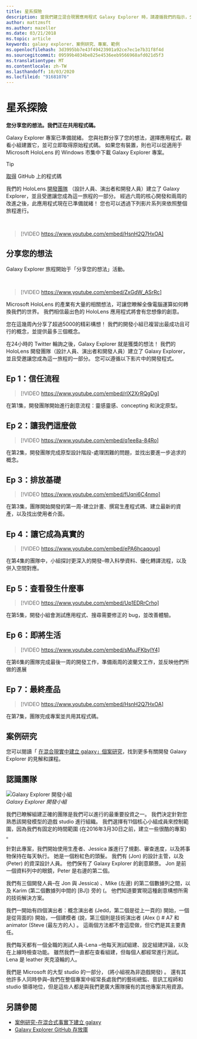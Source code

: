 ```yaml
---
title: 星系探險
description: 當我們建立混合現實應用程式 Galaxy Explorer 時，請遵循我們的指示，分享您的想法行銷活動。
author: mattzmsft
ms.author: mazeller
ms.date: 03/21/2018
ms.topic: article
keywords: galaxy explorer、案例研究、專案、範例
ms.openlocfilehash: 3d3995bb7e43f49423901a92ce7ec1e7b31f8f4d
ms.sourcegitcommit: 09599b4034be825e4536eeb9566968afd021d5f3
ms.translationtype: MT
ms.contentlocale: zh-TW
ms.lasthandoff: 10/03/2020
ms.locfileid: "91681076"
---
```

# <a name="galaxy-explorer"></a>星系探險

**您分享您的想法。我們正在共用程式碼。**

Galaxy Explorer 專案已準備就緒。 您與社群分享了您的想法，選擇應用程式，觀看小組建置它，並可立即取得原始程式碼。 如果您有裝置，則也可以從適用于 Microsoft HoloLens 的 Windows 市集中下載 Galaxy Explorer 專案。
>[!TIP]
>[取得](https://github.com/Microsoft/GalaxyExplorer) GitHub 上的程式碼

我們的 HoloLens [開發團隊](galaxy-explorer.md#meet-the-team) （設計人員、演出者和開發人員）建立了 Galaxy Explorer，並且受邀讓您成為這一旅程的一部分。 經過六周的核心開發和兩周的改進之後，此應用程式現在已準備就緒！ 您也可以透過下列影片系列來依照整個旅程進行。

<br>

>[!VIDEO https://www.youtube.com/embed/HsnH2Q7HxOA]

## <a name="share-your-idea"></a>分享您的想法

Galaxy Explorer 旅程開始于「分享您的想法」活動。

<br>

>[!VIDEO https://www.youtube.com/embed/ZxGdW_ASrRc]

Microsoft HoloLens 的產業有大量的相關想法，可讓您瞭解全像電腦運算如何轉換我們的世界。 我們相信最出色的 HoloLens 應用程式將會有您想像的創意。

您在這幾周內分享了超過5000的精彩構想！ 我們的開發小組已複習出最成功且可行的概念，並提供最多三個概念。

在24小時的 Twitter 輪詢之後，Galaxy Explorer 就是獲獎的想法！ 我們的 HoloLens 開發團隊（設計人員、演出者和開發人員）建立了 Galaxy Explorer，並且受邀讓您成為這一旅程的一部分。 您可以遵循以下影片中的開發程式。

## <a name="ep-1-trust-the-process"></a>Ep 1：信任流程

>[!VIDEO https://www.youtube.com/embed/rIX2XrRQgDg]

在第1集，開發團隊開始進行創意流程：靈感靈感、concepting 和決定原型。

## <a name="ep-2-lets-do-this"></a>Ep 2：讓我們這麼做

>[!VIDEO https://www.youtube.com/embed/q1ee8a-84Ro]

在第2集，開發團隊完成原型設計階段-處理困難的問題，並找出要進一步追求的概念。

## <a name="ep-3-laying-foundations"></a>Ep 3：排放基礎

>[!VIDEO https://www.youtube.com/embed/fUqni6C4nmo]

在第3集，團隊開始開發的第一周-建立計畫、撰寫生產程式碼、建立最新的資產，以及找出使用者介面。

## <a name="ep-4-make-it-real"></a>Ep 4：讓它成為真實的

>[!VIDEO https://www.youtube.com/embed/ePA6hcaqoug]

在第4集的團隊中，小組探討更深入的開發–帶入科學資料、優化轉譯流程，以及併入空間對應。

## <a name="ep-5-see-what-happens"></a>Ep 5：查看發生什麼事

>[!VIDEO https://www.youtube.com/embed/Up1EDRrCrho]

在第5集，開發小組會測試應用程式、搜尋需要修正的 bug，並改善體驗。

## <a name="ep-6-coming-to-life"></a>Ep 6：即將生活

>[!VIDEO https://www.youtube.com/embed/sMuJFKbylY4]

在第6集的團隊完成最後一周的開發工作，準備兩周的波蘭文工作，並反映他們所做的進展

## <a name="ep-7-the-final-product"></a>Ep 7：最終產品

>[!VIDEO https://www.youtube.com/embed/HsnH2Q7HxOA]

在第7集，團隊完成專案並共用其程式碼。

## <a name="case-study"></a>案例研究

您可以閱讀「 [在混合現實中建立 galaxy」個案研究](../../out-of-scope/case-study-creating-a-galaxy-in-mixed-reality.md)，找到更多有關開發 Galaxy Explorer 的見解和課程。

## <a name="meet-the-team"></a>認識團隊

![Galaxy Explorer 開發小組](images/syiteampic.jpg)<br>
*Galaxy Explorer 開發小組*

我們已瞭解組建正確的團隊是我們可以進行的最重要投資之一。 我們決定針對您熟悉該開發模型的遊戲 studio 進行組織。 我們選擇有11個核心小組成員來控制範圍，因為我們有固定的時間範圍 (在2016年3月30日之前，建立一些很酷的專案) 。

針對此專案，我們開始使用生產者、Jessica 誰進行了規劃、審查進度，以及將事物保持在每天執行。 她是一個粉紅色的頭髮。 我們有 (Jon) 的設計主管，以及 (Peter) 的資深設計人員。 他們保有了 Galaxy Explorer 的創意願景。 Jon 是前一個資料列中的眼鏡，Peter 是右邊的第二個。

我們有三個開發人員–在 Jon 與 Jessica) 、Mike (左邊) 的第二個數據列之間，以及 Karim (第二個數據列中間的 [BJ]) 旁的 (。 他們知道要實現這種創意構想所需的技術解決方案。

我們一開始有四個演出者：概念演出者 (Jedd，第二個是從上一頁的) 開始，一個是從背面的) 開始，一個建模者 (說，第三個則是技術演出者 (Alex () # A7 和 animator (Steve (最左方的人) 。 這兩個方法都不會這麼做，但它們是其主要責任。

我們每天都有一個全職的測試人員-Lena –他每天測試組建、設定組建評論，以及在上線時檢查功能。 雖然我們一直都在查看組建，但每個人都經常進行測試。 Lena 是 leather 夾克滾輪的人。

我們是 Microsoft 的大型 studio 的一部分， (將小組視為非遊戲開發) 。 還有其他許多人同時參與–我們在整個專案中經常長處我們的藝術總監、音訊工程師和 studio 領導地位，但是這些人都是與我們更廣大團隊擁有的其他專案共用資源。

## <a name="see-also"></a>另請參閱
* [案例研究-在混合式事實下建立 galaxy](../../out-of-scope/case-study-creating-a-galaxy-in-mixed-reality.md)
* [Galaxy Explorer GitHub 存放庫](https://github.com/Microsoft/GalaxyExplorer)
